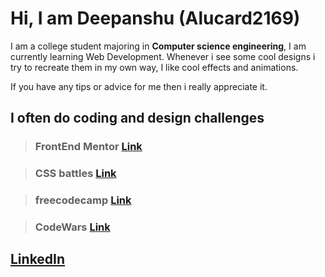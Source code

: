 # Hi, I am Deepanshu (Alucard2169)

I am a college student majoring in __Computer science engineering__, I am currently learning Web Development. 
Whenever i see some cool designs i try to recreate them in my own way, I like cool effects and animations.


If you have any tips or advice for me then i really appreciate it.

## I often do coding and design challenges

> ### FrontEnd Mentor [Link](https://www.frontendmentor.io/profile/Alucard2169)

> ### CSS battles [Link](https://cssbattle.dev/player/NpJ77jYmXnRX59cw7u9iXJlQfr83)

> ### freecodecamp [Link](https://www.freecodecamp.org/alucard2169)

> ### CodeWars [Link](https://www.codewars.com/users/Alucard2169)

## [LinkedIn](https://www.linkedin.com/in/deepanshu-aab1181a6/)

